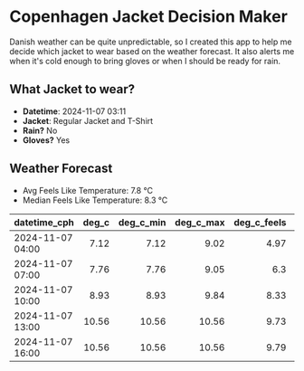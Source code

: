 
# Copenhagen Jacket Decision Maker

Danish weather can be quite unpredictable, so I created this app to help me decide which jacket to wear based on the weather forecast. 
It also alerts me when it's cold enough to bring gloves or when I should be ready for rain.

## What Jacket to wear?

- **Datetime**: 2024-11-07 03:11
- **Jacket**: Regular Jacket and T-Shirt
- **Rain?** No
- **Gloves?** Yes

## Weather Forecast
- Avg Feels Like Temperature: 7.8 °C
- Median Feels Like Temperature: 8.3 °C

| datetime_cph     |   deg_c |   deg_c_min |   deg_c_max |   deg_c_feels | weather   | wind   | rain   |
|:-----------------|--------:|------------:|------------:|--------------:|:----------|:-------|:-------|
| 2024-11-07 04:00 |    7.12 |        7.12 |        9.02 |          4.97 | Clouds    | Low    | None   |
| 2024-11-07 07:00 |    7.76 |        7.76 |        9.05 |          6.3  | Clouds    | Low    | None   |
| 2024-11-07 10:00 |    8.93 |        8.93 |        9.84 |          8.33 | Clouds    | Low    | None   |
| 2024-11-07 13:00 |   10.56 |       10.56 |       10.56 |          9.73 | Clouds    | Low    | None   |
| 2024-11-07 16:00 |   10.56 |       10.56 |       10.56 |          9.79 | Clouds    | Low    | None   |
        